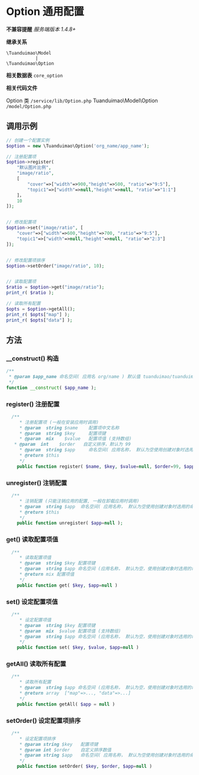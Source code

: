 Option 通用配置
====================

**不兼容提醒**
*服务端版本 1.4.8+*

**继承关系**

``` 
\Tuanduimao\Model
		   |
\Tuanduimao\Option	      
```

**相关数据表**
`core_option`

**相关代码文件**

Option 类 `/service/lib/Option.php`
Tuanduimao\Model\Option `/model/Option.php`


## 调用示例

```php
// 创建一个配置实例
$option = new \Tuanduimao\Option('org_name/app_name');

// 注册配置项
$option->register(
    "默认图片比例", 
    "image/ratio", 
    [
        "cover"=>["width"=>900,"height"=>500, "ratio"=>"9:5"], 
        "topic1"=>["width"=>null,"height"=>null, "ratio"=>"1:1"]
    ]，
    10
]);


// 修改配置项
$option->set("image/ratio", [
    "cover"=>["width"=>600,"height"=>700, "ratio"=>"9:5"], 
    "topic1"=>["width"=>null,"height"=>null, "ratio"=>"2:3"]
]);


// 修改配置项排序
$option->setOrder("image/ratio", 10);


// 读取配置项
$ratio = $option->get("image/ratio");
print_r( $ratio );

// 读取所有配置
$opts = $option->getAll();
print_r( $opts["map"] );
print_r( $opts["data"] );

```

## 方法

###  __construct() 构造

```php
/**
 * @param $app_name 命名空间( 应用名 org/name ) 默认值 tuanduimao/tuanduimao
 */
function __construct( $app_name );
```


### register() 注册配置 

```php
  /**
	 * 注册配置项 (一般在安装应用时调用)
	 * @param  string $name    配置项中文名称
	 * @param  string $key     配置项键 
	 * @param  mix    $value   配置项值 (支持数组)
   * @param  int    $order   自定义排序，默认为 99 
	 * @param  string $app     命名空间( 应用名称， 默认为空使用创建对象时选用的命名空间)
	 * @return $this
	 */
	public function register( $name, $key, $value=null, $order=99, $app=null); 
```

### unregister() 注销配置

```php
  /**
	 * 注销配置 (只能注销应用的配置, 一般在卸载应用时调用)
	 * @param  string $app  命名空间( 应用名称， 默认为空使用创建对象时选用的命名空间)
	 * @return $this
	 */
	public function unregister( $app=null );
```

### get() 读取配置项值

```php
  /**
	 * 读取配置项值 
	 * @param  string $key 配置项键
	 * @param  string $app 命名空间 (应用名称， 默认为空，使用创建对象时选用的命名空间)
	 * @return mix 配置项值
	 */
	public function get( $key, $app=null )
```


### set() 设定配置项值

```php
  /**
	 * 设定配置项值
	 * @param  string $key 配置项键
	 * @param  mix  $value 配置项值 (支持数组)
	 * @param  string $app 命名空间 (应用名称， 默认为空，使用创建对象时选用的命名空间)
	 */
	public function set( $key, $value, $app=null ) 
```


### getAll() 读取所有配置

```php
  /**
	 * 读取所有配置
	 * @param  string $app 命名空间 (应用名称， 默认为空，使用创建对象时选用的命名空间)
	 * @return array  ["map"=>..., "data"=>...]
	 */
	public function getAll( $app = null ) 
```


### setOrder() 设定配置项排序

```php
  /**
	 * 设定配置项排序
	 * @param string $key   配置项键 
	 * @param int $order    自定义排序数值
	 * @param string $app   命名空间( 应用名称， 默认为空使用创建对象时选用的命名空间)
	 */
	public function setOrder( $key, $order, $app=null ) 
```



